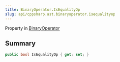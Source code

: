 ```yaml
---
title: BinaryOperator.IsEqualityOp
slug: api/cppsharp.ast.binaryoperator.isequalityop
---
```

Property in [BinaryOperator](/api/cppsharp/ast/binaryoperator)

## Summary



```csharp
public bool IsEqualityOp { get; set; }
```

